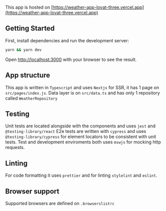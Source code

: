 This app is hosted on [https://weather-app-lovat-three.vercel.app](https://weather-app-lovat-three.vercel.app)

## Getting Started

First, install dependencies and run the development server:

```bash
yarn && yarn dev
```

Open [http://localhost:3000](http://localhost:3000) with your browser to see the result.

## App structure

This app is written in `Typescript` and uses `Nextjs` for SSR, it has 1 page on `src/pages/index.js`.
Data layer is on `src/data.ts` and has only 1 repository called `WeatherRepository`

## Testing

Unit tests are located alongside with the components and uses `jest` and `@testing-library/react`
E2e tests are written with `cypress` and uses `@testing-library/cypress` for element locators to be consistent with unit tests.
Test and development enviroments both uses `mswjs` for mocking http requests.

## Linting

For code formatting it uses `prettier` and for linting `stylelint` and `eslint`.

## Browser support

Supported browsers are defined on `.browserslistrc`
